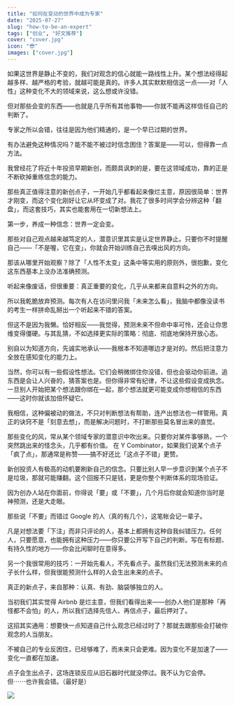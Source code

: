 ```yaml
---
title: "如何在变动的世界中成为专家"
date: "2025-07-27"
slug: "how-to-be-an-expert"
tags: ["创业", "好文推荐"]
cover: "cover.jpg"
icon: "😎"
images: ["cover.jpg"]
---
```

如果这世界是静止不变的，我们对观念的信心就能一路线性上升。某个想法经得起越多样、越严格的考验，就越可能是真的。许多人其实默默相信这一点——对「人性」这种变化不大的领域来说，这么想或许没错。



但对那些会变的东西——也就是几乎所有其他事物——你就不能再这样信任自己的判断了。



专家之所以会错，往往是因为他们精通的，是一个早已过期的世界。



有办法避免这种情况吗？能不能不被过时信念困住？答案是——可以，但得靠一点方法。



我曾经花了将近十年投资早期新创，而颇具讽刺的是，要在这领域成功，靠的正是不断砍掉重练信念的能力。



那些真正值得注意的新创点子，一开始几乎都看起来像烂主意，原因很简单：世界才刚变，而这个变化刚好让它从坏变成了对。我花了很多时间学会分辨这种「翻盘」，而这套技巧，其实也能套用在一切新想法上。



第一步，养成一种信念：世界一定会变。



那些对自己观点越来越笃定的人，潜意识里其实是认定世界静止。只要你不时提醒自己——「不是喔，它在变」，你就会开始训练自己去嗅出风的方向。



那该从哪里开始观察？除了「人性不太变」这条中等实用的原则外，很抱歉，变化这东西基本上没办法准确预测。



听起来像废话，但很重要：真正重要的变化，几乎从来都来自意料之外的方向。



所以我乾脆放弃预测。每次有人在访问里问我「未来怎么看」，我脑中都像没读书的考生一样拼命乱掰出一个听起来不错的答案。



但这不是因为我懒。恰好相反——我觉得，预测未来不但命中率可怜，还会让你思维变得僵硬。与其乱猜，不如选择更实际的策略：彻底、彻底地保持开放心态。



别自以为知道方向，先诚实地承认——我根本不知道哪边才是对的。然后把注意力全放在感知变化的能力上。



当然，你可以有一些假设性想法。它们会稍微绑住你没错，但也会驱动你前进。追东西是会让人兴奋的，猜答案也是。但你得非常有纪律，不让这些假设变成执念。
一旦别人开始把某个想法跟你绑在一起，那个想法就更可能变成你想相信的东西——这时你就该加倍怀疑它。



我相信，这种偏被动的做法，不只对判断想法有帮助，连产出想法也一样管用。真正的诀窍不是「刻意去想」，而是解决问题时，不打断那些莫名冒出来的直觉。



那些变化的风，常从某个领域专家的潜意识中吹出来。只要你对某件事够熟，一个突然跳出来的怪念头，几乎都有价值。
在 Y Combinator，如果我们说某个点子「疯了点」，那通常是称赞——搞不好还比「这点子不错」更赞。



新创投资人有极高的动机要刷新自己的信念。只要比别人早一步意识到某个点子不是垃圾，那就可能赚翻。这个回报不只是钱，更是你整个判断体系的现场验证。



因为创办人站在你面前，你得说「要」或「不要」，几个月后你就会知道你当时是神预测，还是大走眼。



那些说「不要」而错过 Google 的人（真的有几个），这笔帐会记一辈子。



凡是对想法要「下注」而非只评论的人，基本上都拥有这种自我纠错压力。任何人，只要愿意，也能拥有这种压力——你只要公开写下自己的判断。写在有标题、有持久性的地方——你会比闲聊时在意得多。



另一个我很常用的技巧：一开始先看人，不先看点子。虽然我们无法预测未来的点子长什么样，但我很能预测什么样的人会生出未来的点子。



真正的新点子，来自那种：认真、有劲、脑袋够独立的人。



当初我们其实觉得 Airbnb 是烂主意，但我们看得出来——创办人他们是那种「再怪都不会怕」的人，所以我们选择先信人、再信点子，最后押对了。



这招其实通用：想要快一点知道自己什么观念已经过时了？那就去跟那些会打破你观念的人当朋友。



不被自己的专业反困住，已经够难了，而未来只会更难。因为变化不是加速了——变化一直都在加速。



点子会生出点子，这场连锁反应从旧石器时代就没停过。我不认为它会停。
但⋯⋯也许我会错。（最好是）




![](https://prod-files-secure.s3.us-west-2.amazonaws.com/112d0858-5090-4d34-a606-b75eb8d65fd2/46476355-9cf3-4e99-9b7a-3531bc426380/1000202064.png?X-Amz-Algorithm=AWS4-HMAC-SHA256&X-Amz-Content-Sha256=UNSIGNED-PAYLOAD&X-Amz-Credential=ASIAZI2LB4666FY7B5IL%2F20250918%2Fus-west-2%2Fs3%2Faws4_request&X-Amz-Date=20250918T122531Z&X-Amz-Expires=3600&X-Amz-Security-Token=IQoJb3JpZ2luX2VjEEQaCXVzLXdlc3QtMiJHMEUCIQCcuuQQm2kMFTmfnCCH0TPsbu39LADNhf7rRrDrh9Jy%2FAIgcO2ljLpv0G58QyE6WdW4hEPFmOcHRFUuVypsKOKrwsoqiAQIvf%2F%2F%2F%2F%2F%2F%2F%2F%2F%2FARAAGgw2Mzc0MjMxODM4MDUiDPQRtCroQHUtjezpcircA8OAHqGn1Pu6YEmHnBZk%2BWTr6b0Cs9%2FhmBupAM8G9WNAd0uanjOqS22cLqpkCbgjunT9dYyGGEjah7sIFYcV77TV2xhBlk9ypQ2gLi8QdEgenRSQtEQ4RL3RLQlHj7t53qcSUlXjZ4P%2FT7wsbKXlw6uldCSPRwjqTXKMMqOnetS%2B0O2S%2FRsUWiDlwciKLFNl9DchQ0L56%2FUNlNcG98DZJjOlQ8BYJkahrBlmHD2OrtGZfyWQQUMaGMb6HKNfyoqATHXm6pFWhN6ncEZbilDunsUsx0vFCmAEor5vo%2FWsw7MDS%2FFOGU%2B%2BdTY8PlUl5cPWLOKSGsgmQuUVCoK%2Fe%2Fz7DaCGjy7hyDwJ8hGBEi3XWGpicrI%2BaNss1KKqhtBPepo09fCUZ6ER8bCTc5g31cnn46iF2suqhh3cTmYbkIZK7TgHUdqp4zXeAy%2Fzzad%2Fbg6rPMrWGsLjyw68aGRPiekIPf%2F4%2BG2gfu3qZCBu9TBFRufnT5PVEyhiUlWh8wew3TltX%2Bhmo3ZFqBL8W94NfPA2bbCIYrksoOh2Pso%2Bw6cEEe%2B7vY%2BOBxlNwi0Jt3qRV3n%2FNeqcFkpPRotVqggzdEk%2FwrZ91jYR3z4fuvwclmJR2zct06zC5JK3kDR8AgqXMJTZr8YGOqUBeYH%2Fd14oGe3QjAN5VMXH8n8CIB2eyM2GzZT8z2sjDxu7HvCEERTFtxlehZW87wN5R2Zb4j4ngBHBsZWLrkrS7Ab62Nt2dmVpGvebGax%2BSqV9yHn%2FeM%2B4acH%2F%2Bf2joC7bZFYF%2BW%2B9umIQamiO8DZNLEdFUMdFQxwn%2FKe8xngYHvfRSobujhMyj3qtB70r%2FzZ8pOAIjxZHKBbxCw%2BtR7EtGC7hhnmN&X-Amz-Signature=a2f11df80ffb8ecf33fbf70f0e51207c34b1a3b553b283aec6a0bcb65671a053&X-Amz-SignedHeaders=host&x-amz-checksum-mode=ENABLED&x-id=GetObject)

